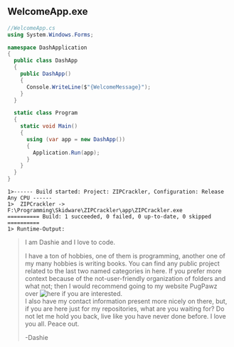 ## WelcomeApp.exe
```cs
//WelcomeApp.cs
using System.Windows.Forms;

namespace DashApplication
{
  public class DashApp
  {
    public DashApp()
    {
      Console.WriteLine($"{WelcomeMessage}");
    }
  }

  static class Program
  {
    static void Main()
    {
      using (var app = new DashApp())
      {
        Application.Run(app);
      }
    }
  }
}
```
```
1>------ Build started: Project: ZIPCrackler, Configuration: Release Any CPU ------
1>  ZIPCrackler -> F:\Programming\Skidware\ZIPCrackler\app\ZIPCrackler.exe
========== Build: 1 succeeded, 0 failed, 0 up-to-date, 0 skipped ==========
1> Runtime-Output:
```
> I am Dashie and I love to code.  
> 
> I have a ton of hobbies, one of them is programming, another one of my many hobbies is writing books.  You can find any public project related to the last two named categories in here.  If you prefer more context because of the not-user-friendly organization of folders and what not; then I would recommend going to my website PugPawz over ![here](https://pugpawz.com) if you are interested.  
> I also have my contact information present more nicely on there, but, if you are here just for my repositories, what are you waiting for?  Do not let me hold you back, live like you have never done before.  I love you all.  Peace out.
> 
> -Dashie
```
